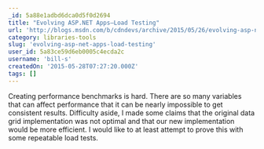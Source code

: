 ```yaml
---
_id: 5a88e1adbd6dca0d5f0d2694
title: "Evolving ASP.NET Apps–Load Testing"
url: 'http://blogs.msdn.com/b/cdndevs/archive/2015/05/26/evolving-asp-net-apps-load-testing.aspx'
category: libraries-tools
slug: 'evolving-asp-net-apps-load-testing'
user_id: 5a83ce59d6eb0005c4ecda2c
username: 'bill-s'
createdOn: '2015-05-28T07:27:20.000Z'
tags: []
---
```


Creating performance benchmarks is hard. There are so many variables that can affect performance that it can be nearly impossible to get consistent results. Difficulty aside, I made some claims that the original data grid implementation was not optimal and that our new implementation would be more efficient. I would like to at least attempt to prove this with some repeatable load tests.

